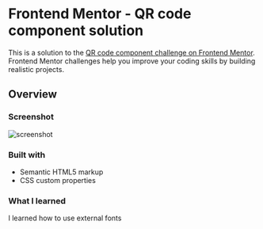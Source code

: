 # Frontend Mentor - QR code component solution

This is a solution to the [QR code component challenge on Frontend Mentor](https://www.frontendmentor.io/challenges/qr-code-component-iux_sIO_H). Frontend Mentor challenges help you improve your coding skills by building realistic projects. 


## Overview

### Screenshot

![screenshot](https://user-images.githubusercontent.com/111097676/191373273-04a4d695-885d-40c1-bb30-d6991c6a7365.png)


### Built with

- Semantic HTML5 markup
- CSS custom properties

### What I learned
I learned how to use external fonts

